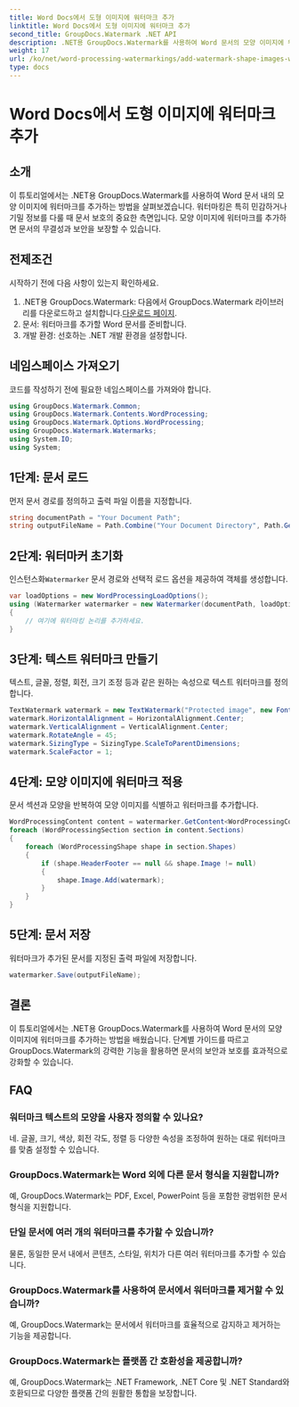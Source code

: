 ```yaml
---
title: Word Docs에서 도형 이미지에 워터마크 추가
linktitle: Word Docs에서 도형 이미지에 워터마크 추가
second_title: GroupDocs.Watermark .NET API
description: .NET용 GroupDocs.Watermark를 사용하여 Word 문서의 모양 이미지에 워터마크를 추가하는 방법을 알아보세요. 이 튜토리얼을 통해 문서 보안을 강화하세요.
weight: 17
url: /ko/net/word-processing-watermarkings/add-watermark-shape-images-word-docs/
type: docs
---
```

# Word Docs에서 도형 이미지에 워터마크 추가

## 소개
이 튜토리얼에서는 .NET용 GroupDocs.Watermark를 사용하여 Word 문서 내의 모양 이미지에 워터마크를 추가하는 방법을 살펴보겠습니다. 워터마킹은 특히 민감하거나 기밀 정보를 다룰 때 문서 보호의 중요한 측면입니다. 모양 이미지에 워터마크를 추가하면 문서의 무결성과 보안을 보장할 수 있습니다.
## 전제조건
시작하기 전에 다음 사항이 있는지 확인하세요.
1.  .NET용 GroupDocs.Watermark: 다음에서 GroupDocs.Watermark 라이브러리를 다운로드하고 설치합니다.[다운로드 페이지](https://releases.groupdocs.com/Watermark/net/).
2. 문서: 워터마크를 추가할 Word 문서를 준비합니다.
3. 개발 환경: 선호하는 .NET 개발 환경을 설정합니다.
## 네임스페이스 가져오기
코드를 작성하기 전에 필요한 네임스페이스를 가져와야 합니다.
```csharp
using GroupDocs.Watermark.Common;
using GroupDocs.Watermark.Contents.WordProcessing;
using GroupDocs.Watermark.Options.WordProcessing;
using GroupDocs.Watermark.Watermarks;
using System.IO;
using System;
```
## 1단계: 문서 로드
먼저 문서 경로를 정의하고 출력 파일 이름을 지정합니다.
```csharp
string documentPath = "Your Document Path";
string outputFileName = Path.Combine("Your Document Directory", Path.GetFileName(documentPath));
```
## 2단계: 워터마커 초기화
 인스턴스화`Watermarker` 문서 경로와 선택적 로드 옵션을 제공하여 객체를 생성합니다.
```csharp
var loadOptions = new WordProcessingLoadOptions();
using (Watermarker watermarker = new Watermarker(documentPath, loadOptions))
{
    // 여기에 워터마킹 논리를 추가하세요.
}
```
## 3단계: 텍스트 워터마크 만들기
텍스트, 글꼴, 정렬, 회전, 크기 조정 등과 같은 원하는 속성으로 텍스트 워터마크를 정의합니다.
```csharp
TextWatermark watermark = new TextWatermark("Protected image", new Font("Arial", 8));
watermark.HorizontalAlignment = HorizontalAlignment.Center;
watermark.VerticalAlignment = VerticalAlignment.Center;
watermark.RotateAngle = 45;
watermark.SizingType = SizingType.ScaleToParentDimensions;
watermark.ScaleFactor = 1;
```
## 4단계: 모양 이미지에 워터마크 적용
문서 섹션과 모양을 반복하여 모양 이미지를 식별하고 워터마크를 추가합니다.
```csharp
WordProcessingContent content = watermarker.GetContent<WordProcessingContent>();
foreach (WordProcessingSection section in content.Sections)
{
    foreach (WordProcessingShape shape in section.Shapes)
    {
        if (shape.HeaderFooter == null && shape.Image != null)
        {
            shape.Image.Add(watermark);
        }
    }
}
```
## 5단계: 문서 저장
워터마크가 추가된 문서를 지정된 출력 파일에 저장합니다.
```csharp
watermarker.Save(outputFileName);
```

## 결론
이 튜토리얼에서는 .NET용 GroupDocs.Watermark를 사용하여 Word 문서의 모양 이미지에 워터마크를 추가하는 방법을 배웠습니다. 단계별 가이드를 따르고 GroupDocs.Watermark의 강력한 기능을 활용하면 문서의 보안과 보호를 효과적으로 강화할 수 있습니다.
## FAQ
### 워터마크 텍스트의 모양을 사용자 정의할 수 있나요?
네. 글꼴, 크기, 색상, 회전 각도, 정렬 등 다양한 속성을 조정하여 원하는 대로 워터마크를 맞춤 설정할 수 있습니다.
### GroupDocs.Watermark는 Word 외에 다른 문서 형식을 지원합니까?
예, GroupDocs.Watermark는 PDF, Excel, PowerPoint 등을 포함한 광범위한 문서 형식을 지원합니다.
### 단일 문서에 여러 개의 워터마크를 추가할 수 있습니까?
물론, 동일한 문서 내에서 콘텐츠, 스타일, 위치가 다른 여러 워터마크를 추가할 수 있습니다.
### GroupDocs.Watermark를 사용하여 문서에서 워터마크를 제거할 수 있습니까?
예, GroupDocs.Watermark는 문서에서 워터마크를 효율적으로 감지하고 제거하는 기능을 제공합니다.
### GroupDocs.Watermark는 플랫폼 간 호환성을 제공합니까?
예, GroupDocs.Watermark는 .NET Framework, .NET Core 및 .NET Standard와 호환되므로 다양한 플랫폼 간의 원활한 통합을 보장합니다.